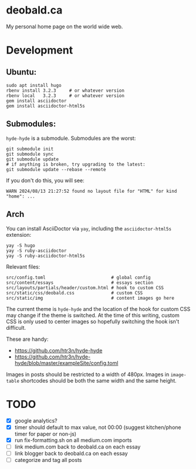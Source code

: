 # deobald.ca

My personal home page on the world wide web.

# Development

## Ubuntu:

```
sudo apt install hugo
rbenv install 3.2.3     # or whatever version
rbenv local   3.2.3     # or whatever version
gem install asciidoctor
gem install asciidoctor-html5s
```

## Submodules:

`hyde-hyde` is a submodule. Submodules are the worst:

```
git submodule init
git submodule sync
git submodule update
# if anything is broken, try upgrading to the latest:
git submodule update --rebase --remote
```

If you don't do this, you will see:

`WARN 2024/08/13 21:27:52 found no layout file for "HTML" for kind "home": ...`

## Arch

You can install AsciiDoctor via `yay`,
including the `asciidoctor-html5s` extension:

```
yay -S hugo
yay -S ruby-asciidoctor
yay -S ruby-asciidoctor-html5s
```

Relevant files:

```
src/config.toml                         # global config
src/content/essays                      # essays section
src/layouts/partials/header/custom.html # hook to custom CSS
src/static/css/deobald.css              # custom CSS
src/static/img                          # content images go here
```

The current theme is `hyde-hyde` and the location of the hook for custom CSS may change if the theme is switched. At the time of this writing, custom CSS is only used to center images so hopefully switching the hook isn't difficult.

These are handy:

- https://github.com/htr3n/hyde-hyde
- https://github.com/htr3n/hyde-hyde/blob/master/exampleSite/config.toml

Images in posts should be restricted to a width of 480px. Images in `image-table` shortcodes should be both the same width and the same height.

# TODO

- [x] google analytics?
- [x] timer should default to max value, not 00:00 (suggest kitchen/phone timer for paper or non-js)
- [x] run fix-formatting.sh on all medium.com imports
- [ ] link medium.com back to deobald.ca on each essay
- [ ] link blogger back to deobald.ca on each essay
- [ ] categorize and tag all posts
